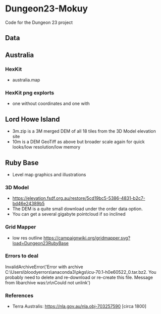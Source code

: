 # Dungeon23-Mokuy
Code for the Dungeon 23 project

## Data
## Australia
### HexKit
- australia.map
### HexKit png explorts
- one without coordinates and one with
## Lord Howe Island
- 3m.zip is a 3M merged DEM of all 18 tiles from the 3D Model elevation site
- 10m is a DEM GeoTiff as above but broader scale again for quick looks/low resolution/low memory

## Ruby Base
- Level map graphics and illustrations

### 3D Model

- https://elevation.fsdf.org.au/restore/5cd19bc5-5386-4831-b2c7-bd46e24389b5
- The DEM is a quite small download under the order data option.
- You can get a several gigabyte pointcloud if so inclined

### Grid Mapper
- low res outline https://campaignwiki.org/gridmapper.svg?load=Dungeon23RubyBase

### Errors to deal
InvalidArchiveError('Error with archive C:\\Users\\bloodyerrors\\anaconda3\\pkgs\\icu-70.1-h0e60522_0.tar.bz2.  You probably need to delete and re-download or re-create this file.  Message from libarchive was:\n\nCould not unlink')

### References
- Terra Australis: https://nla.gov.au/nla.obj-703257590 [circa 1800]